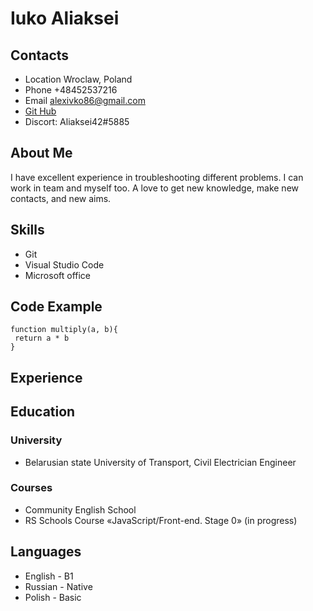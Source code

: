 # Iuko Aliaksei
## Contacts
* Location Wroclaw, Poland
* Phone +48452537216
* Email alexivko86@gmail.com
* [Git Hub](https://github.com/Aliaksei42/rsschool-cv/branches)
* Discort: Aliaksei42#5885
   
## About Me
I have excellent experience in troubleshooting different problems.  I can work in team and myself too.   A love to get new knowledge, make new contacts, and new aims.
## Skills
* Git
* Visual Studio Code
* Microsoft office
    
## Code Example
```
function multiply(a, b){
 return a * b
}
```
## Experience
## Education
### University 
* Belarusian state University of Transport, Civil Electrician Engineer
        
### Courses
* Community English School
* RS Schools Course «JavaScript/Front-end. Stage 0» (in progress)
    
## Languages
* English - B1
* Russian - Native
* Polish - Basic


